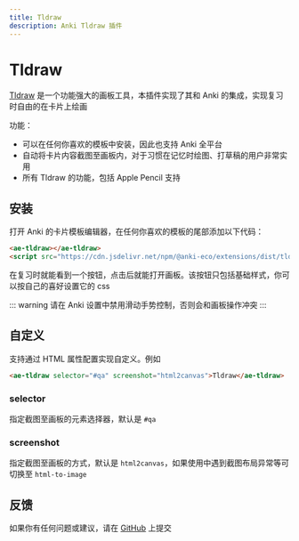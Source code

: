 ```yaml
---
title: Tldraw
description: Anki Tldraw 插件
---
```


# Tldraw

[Tldraw](https://tldraw.com/) 是一个功能强大的画板工具，本插件实现了其和 Anki 的集成，实现复习时自由的在卡片上绘画

功能：

- 可以在任何你喜欢的模板中安装，因此也支持 Anki 全平台
- 自动将卡片内容截图至画板内，对于习惯在记忆时绘图、打草稿的用户非常实用
- 所有 Tldraw 的功能，包括 Apple Pencil 支持


## 安装

打开 Anki 的卡片模板编辑器，在任何你喜欢的模板的尾部添加以下代码：

```html
<ae-tldraw></ae-tldraw>
<script src="https://cdn.jsdelivr.net/npm/@anki-eco/extensions/dist/tldraw.js" defer></script>
```

在复习时就能看到一个按钮，点击后就能打开画板。该按钮只包括基础样式，你可以按自己的喜好设置它的 css

::: warning
请在 Anki 设置中禁用滑动手势控制，否则会和画板操作冲突
:::

## 自定义

支持通过 HTML 属性配置实现自定义。例如

```html
<ae-tldraw selector="#qa" screenshot="html2canvas">Tldraw</ae-tldraw>
```

### selector

指定截图至画板的元素选择器，默认是 `#qa`

### screenshot

指定截图至画板的方式，默认是 `html2canvas`，如果使用中遇到截图布局异常等可切换至 `html-to-image`

## 反馈

如果你有任何问题或建议，请在 [GitHub](https://github.com/ikkz/anki-eco/issues) 上提交
